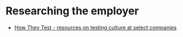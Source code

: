 # Researching the employer

- [How They Test - resources on testing culture at select companies](https://github.com/abhivaikar/howtheytest)
